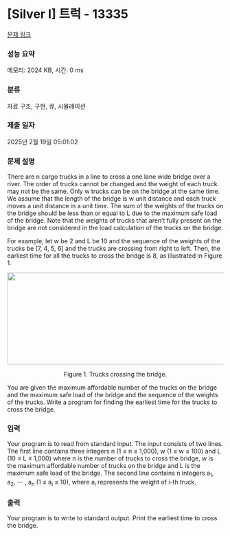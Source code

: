 # [Silver I] 트럭 - 13335 

[문제 링크](https://www.acmicpc.net/problem/13335) 

### 성능 요약

메모리: 2024 KB, 시간: 0 ms

### 분류

자료 구조, 구현, 큐, 시뮬레이션

### 제출 일자

2025년 2월 19일 05:01:02

### 문제 설명

<p>There are n cargo trucks in a line to cross a one lane wide bridge over a river. The order of trucks cannot be changed and the weight of each truck may not be the same. Only w trucks can be on the bridge at the same time. We assume that the length of the bridge is w unit distance and each truck moves a unit distance in a unit time. The sum of the weights of the trucks on the bridge should be less than or equal to L due to the maximum safe load of the bridge. Note that the weights of trucks that aren’t fully present on the bridge are not considered in the load calculation of the trucks on the bridge.</p>

<p>For example, let w be 2 and L be 10 and the sequence of the weights of the trucks be [7, 4, 5, 6] and the trucks are crossing from right to left. Then, the earliest time for all the trucks to cross the bridge is 8, as illustrated in Figure 1.</p>

<p style="text-align: center;"><img alt="" src="https://onlinejudgeimages.s3-ap-northeast-1.amazonaws.com/problem/13335/1.png" style="height:214px; text-align:center; width:664px"></p>

<p style="text-align: center;">Figure 1. Trucks crossing the bridge.</p>

<p>You are given the maximum affordable number of the trucks on the bridge and the maximum safe load of the bridge and the sequence of the weights of the trucks. Write a program for finding the earliest time for the trucks to cross the bridge.</p>

### 입력 

 <p>Your program is to read from standard input. The input consists of two lines. The first line contains three integers n (1 ≤ n ≤ 1,000), w (1 ≤ w ≤ 100) and L (10 ≤ L ≤ 1,000) where n is the number of trucks to cross the bridge, w is the maximum affordable number of trucks on the bridge and L is the maximum safe load of the bridge. The second line contains n integers a<sub>1</sub>, a<sub>2</sub>, ⋯ , a<sub>n</sub> (1 ≤ a<sub>i</sub> ≤ 10), where a<sub>i</sub> represents the weight of i-th truck.</p>

### 출력 

 <p>Your program is to write to standard output. Print the earliest time to cross the bridge. </p>

